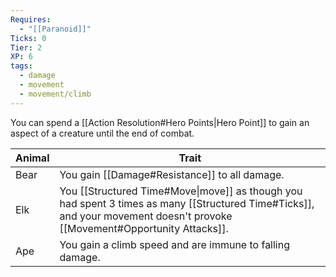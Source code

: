 ```yaml
---
Requires:
  - "[[Paranoid]]"
Ticks: 0
Tier: 2
XP: 6
tags:
  - damage
  - movement
  - movement/climb
---
```

You can spend a [[Action Resolution#Hero Points|Hero Point]] to gain an aspect of a creature until the end of combat.

| Animal | Trait                                                                                                                                                                     |
| ------ | ------------------------------------------------------------------------------------------------------------------------------------------------------------------------- |
| Bear   | You gain [[Damage#Resistance]] to all damage.                                                                                                                             |
| Elk    | You [[Structured Time#Move\|move]] as though you had spent 3 times as many [[Structured Time#Ticks]], and your movement doesn't provoke [[Movement#Opportunity Attacks]]. |
| Ape    | You gain a climb speed and are immune to falling damage.                                                                                                                  |

